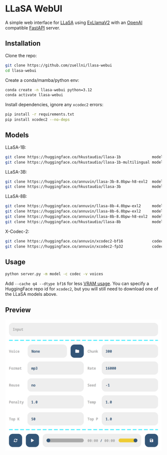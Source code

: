 # LLaSA WebUI
A simple web interface for [LLaSA](https://huggingface.co/collections/HKUSTAudio/llasa-679b87dbd06ac556cc0e0f44) using [ExLlamaV2](https://github.com/turboderp-org/exllamav2) with an [OpenAI](https://platform.openai.com/docs/guides/text-to-speech) compatible [FastAPI](https://github.com/fastapi/fastapi) server.

## Installation
Clone the repo:
```sh
git clone https://github.com/zuellni/llasa-webui
cd llasa-webui
```

Create a conda/mamba/python env:
```sh
conda create -n llasa-webui python=3.12
conda activate llasa-webui
```

Install dependencies, ignore any `xcodec2` errors:
```sh
pip install -r requirements.txt
pip install xcodec2 --no-deps
```

## Models
LLaSA-1B:
```sh
git clone https://huggingface.co/hkustaudio/llasa-1b              model # bf16
git clone https://huggingface.co/hkustaudio/llasa-1b-multilingual model # bf16
```

LLaSA-3B:
```sh
git clone https://huggingface.co/annuvin/llasa-3b-8.0bpw-h8-exl2  model # 8bpw
git clone https://huggingface.co/hkustaudio/llasa-3b              model # bf16
```

LLaSA-8B:
```sh
git clone https://huggingface.co/annuvin/llasa-8b-4.0bpw-exl2     model # 4bpw
git clone https://huggingface.co/annuvin/llasa-8b-6.0bpw-exl2     model # 6bpw
git clone https://huggingface.co/annuvin/llasa-8b-8.0bpw-h8-exl2  model # 8bpw
git clone https://huggingface.co/hkustaudio/llasa-8b              model # bf16
```

X-Codec-2:
```sh
git clone https://huggingface.co/annuvin/xcodec2-bf16             codec # bf16
git clone https://huggingface.co/annuvin/xcodec2-fp32             codec # fp32
```

## Usage
```sh
python server.py -m model -c codec -v voices
```
Add `--cache q4 --dtype bf16` for less [VRAM usage](https://www.canirunthisllm.net). You can specify a HuggingFace repo id for `xcodec2`, but you will still need to download one of the LLaSA models above.

## Preview
![Preview](assets/preview.png)
